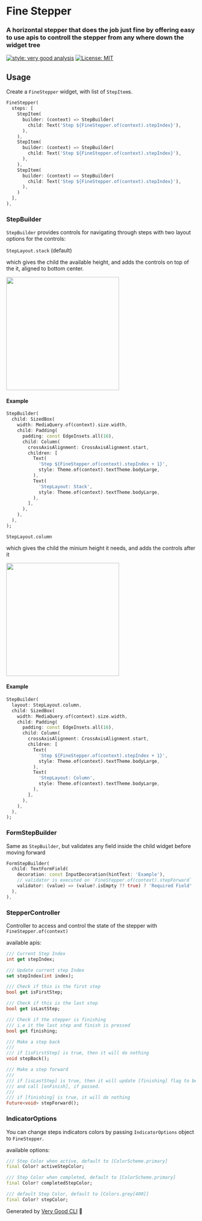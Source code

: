 # Fine Stepper

### A horizontal stepper that does the job just fine by offering easy to use apis to controll the stepper from any where down the widget tree


[![style: very good analysis][very_good_analysis_badge]][very_good_analysis_link]
[![License: MIT][license_badge]][license_link]



## Usage
Create a `FineStepper` widget, with list of `StepItem`s.

```dart
FineStepper(
  steps: [
    StepItem(
      builder: (context) => StepBuilder(
        child: Text('Step ${FineStepper.of(context).stepIndex}'),
      ),
    ),
    StepItem(
      builder: (context) => StepBuilder(
        child: Text('Step ${FineStepper.of(context).stepIndex}'),
      ),
    ),
    StepItem(
      builder: (context) => StepBuilder(
        child: Text('Step ${FineStepper.of(context).stepIndex}'),
      ),
    )
  ],
),
```


### StepBuilder
`StepBuilder` provides controls for navigating through steps with two layout options for the controls: 

`StepLayout.stack` (default)

which gives the child the available height, and adds the controls on top of the it, aligned to bottom center.

<img src="screenshots/step_builder_stack.png" width="300"/>

#### Example
```dart
StepBuilder(
  child: SizedBox(
    width: MediaQuery.of(context).size.width,
    child: Padding(
      padding: const EdgeInsets.all(16),
      child: Column(
        crossAxisAlignment: CrossAxisAlignment.start,
        children: [
          Text(
            'Step ${FineStepper.of(context).stepIndex + 1}',
            style: Theme.of(context).textTheme.bodyLarge,
          ),
          Text(
            'StepLayout: Stack',
            style: Theme.of(context).textTheme.bodyLarge,
          ),
        ],
      ),
    ),
  ),
);
```

`StepLayout.column`

which gives the child the minium height it needs, and adds the controls after it

<img src="screenshots/step_builder_column.png" width="300"/>

#### Example
```dart
StepBuilder(
  layout: StepLayout.column,
  child: SizedBox(
    width: MediaQuery.of(context).size.width,
    child: Padding(
      padding: const EdgeInsets.all(16),
      child: Column(
        crossAxisAlignment: CrossAxisAlignment.start,
        children: [
          Text(
            'Step ${FineStepper.of(context).stepIndex + 1}',
            style: Theme.of(context).textTheme.bodyLarge,
          ),
          Text(
            'StepLayout: Column',
            style: Theme.of(context).textTheme.bodyLarge,
          ),
        ],
      ),
    ),
  ),
);
```

### FormStepBuilder

Same as `StepBuilder`, but validates any field inside the child widget before moving forward

```dart
FormStepBuilder(
  child: TextFormField(
    decoration: const InputDecoration(hintText: 'Example'),
    // validator is executed on `FineStepper.of(context).stepForward`
    validator: (value) => (value?.isEmpty ?? true) ? 'Required Field' : null,
  ),
),  
```

### StepperController
Controller to access and control the state of the stepper with `FineStepper.of(context)` 

available apis:
```dart
/// Current Step Index
int get stepIndex;

/// Update current step Index
set stepIndex(int index);

/// Check if this is the first step
bool get isFirstStep;

/// Check if this is the last step
bool get isLastStep;

/// Check if the stepper is finishing
/// i.e it the last step and finish is pressed
bool get finishing;

/// Make a step back
///
/// if [isFirstStep] is true, then it will do nothing
void stepBack();

/// Make a step forward
///
/// if [isLastStep] is true, then it will update [finishing] flag to be true
/// and call [onFinish], if passed.
///
/// if [finishing] is true, it will do nothing
Future<void> stepForward();
```

### IndicatorOptions
You can change steps indicators colors by passing `IndicatorOptions` object to `FineStepper`.

available options:

```dart
/// Step Color when active, default to [ColorScheme.primary]
final Color? activeStepColor;

/// Step Color when completed, default to [ColorScheme.primary]
final Color? completedStepColor;

/// default Step Color, default to [Colors.grey[400]]
final Color? stepColor;
```




Generated by [Very Good CLI][very_good_cli_link] 🤖


[license_badge]: https://img.shields.io/badge/license-MIT-blue.svg
[license_link]: https://opensource.org/licenses/MIT
[very_good_analysis_badge]: https://img.shields.io/badge/style-very_good_analysis-B22C89.svg
[very_good_analysis_link]: https://pub.dev/packages/very_good_analysis
[very_good_cli_link]: https://github.com/VeryGoodOpenSource/very_good_cli
